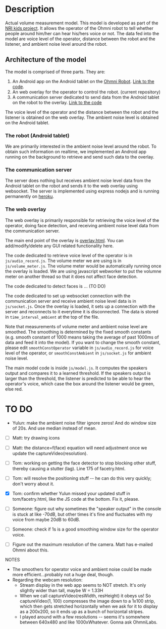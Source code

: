 # Description
Actual volume measurement model. This model is developed as part of the [NRI kids project](http://robotics.usc.edu/interaction/sponsors/desc.php?name=nrikids). It allows the operator of the Ohmni robot to tell whether people around him/her can hear his/hers voice or not. The data fed into the model are voice level of the operator, distance between the robot and the listener, and ambient noise level around the robot.

## Architecture of the model
The model is comprised of three parts. They are:
1. An Android app on the Android tablet on the [Ohmni Robot](https://ohmnilabs.com/). [Link to the code](https://github.com/lunjohnzhang/BackgroundAmbientSoundRecorder).
2. An web overlay for the operator to control the robot. (current repository)
3. A communication server dedicated to send data from the Android tablet on the robot to the overlay. [Link to the code](https://github.com/lunjohnzhang/ohmni_android_comm_server)

The voice level of the operator and the distance between the robot and the listener is obtained on the web overlay. The ambient noise level is obtained on the Android tablet.

### The robot (Android tablet)
We are primarily interested in the ambient noise level around the robot. To obtain such information on realtime, we implemented an Android app running on the background to retrieve and send such data to the overlay.

### The communication server
The server does nothing but receives ambient noise level data from the Android tablet on the robot and sends it to the web overlay using websocket. The server is implemented using express nodejs and is running permanently on [heroku](https://www.heroku.com/home).

### The web overlay
The web overlay is primarily responsible for retrieving the voice level of the operator, doing face detection, and receiving ambient noise level data from the communication server.

The main end point of the overlay is [overlay.html](https://nri-kids-interaction-lab.github.io/actual_model/overlay.html). You can add/modify/delete any GUI related functionality here.

The code dedicated to retrieve voice level of the operator is in `js/audio_record.js`. The volume meter we are using is in `js/volume_meter.js`. The volume meter would be automatically running once the overlay is loaded. We are using javascript webworker to put the volumne meter on another thread so that it does not affect face detection.

The code dedicated to detect faces is ... (TO DO)

The code dedicated to set up websocket connection with the communication server and receive ambient noise level data is in `js/socket.js`. Once the overlay is loaded, it sets up a connection with the server and reconnects to it everytime it is disconnected. The data is stored in `time_interval_ambient` at the top of the file.

Note that measurements of volume meter and ambient noise level are smoothed. The smoothing is determined by the fixed smooth constants (e.g. smooth constant of 1000 means taking the average of past 1000ms of data and feed it into the model). If you want to change the smooth constant, please edit `smoothConstOperator` variable in `js/audio_record.js` for voice level of the operator, or `smoothConstAmbient` in `js/socket.js` for ambient noise level.

The main model code is inside `js/model.js`. It computes the speakers output and compares it to a learned threshold. If the speakers output is larger than the threshold, the listener is predicted to be able to hear the operator's voice, which case the box around the listener would be green, else red.

# TO DO
* Yulun: make the ambient noise filter ignore zeros! And do window size of 20s. And use median instead of mean.

- [ ] Matt: try drawing icons
- [ ] Matt: the distance=f(face) equation will need adjustment once we update the captureVideo(resolution). 

- [ ] Tom: working on getting the face detector to stop blocking other stuff, thereby causing a stutter (lag). Line 175 of facetry.html.
- [ ] Tom: will resolve the positioning stuff -- he can do this very quickly; don't worry about it.
- [x] Tom: confirm whether Yulun missed your updated stuff in tom/facetry.html, like the JS code at the bottom. Fix it, please.

- [ ] Someone: figure out why sometimes the "speaker output" in the console is stuck at like -70dB, but other times it's fine and fluctuates with my voice from maybe 20dB to 60dB. 
- [ ] Someone: check if 1s is a good smoothing window size for the operator voice.

- [ ] Figure out the maximum resolution of the camera. Matt has e-mailed Ohmni about this.


NOTES
* The smoothers for operator voice and ambient noise could be made more efficient...probably not a huge deal, though.
* Regarding the webcam resolution:
	* Stream display in the web app seems to NOT stretch. It's only slightly wider than tall, maybe W = 1.33H
	* When we call captureVideo(resWidth, resHeight) it obeys us! So captureVideo(1, 100) compresses the image down to a 1x100 strip, which then gets stretched horizontally when we ask for it to display as a 200x200, so it ends up as a bunch of horizontal stripes.
	* I played around with a few resolutions -- seems it's somewhere between 640x480 and like 1000xWhatever. Gonna ask OhmniLabs.
